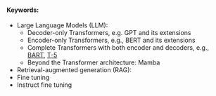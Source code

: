 #### Keywords:
- Large Language Models (LLM): 
	- Decoder-only Transformers, e.g. GPT and its extensions
	- Encoder-only Transformers, e.g., BERT and its extensions
	- Complete Transformers with both encoder and decoders, e.g., [BART](https://arxiv.org/abs/1910.13461), [T-5](https://arxiv.org/abs/1910.10683)
	- Beyond the Transformer architecture: Mamba
- Retrieval-augmented generation (RAG): 
- Fine tuning
- Instruct fine tuning


<!--stackedit_data:
eyJoaXN0b3J5IjpbLTc3MTg3Nzk4MSwxODc4MDE1NzU2LC0yMD
g4NzQ2NjEyXX0=
-->